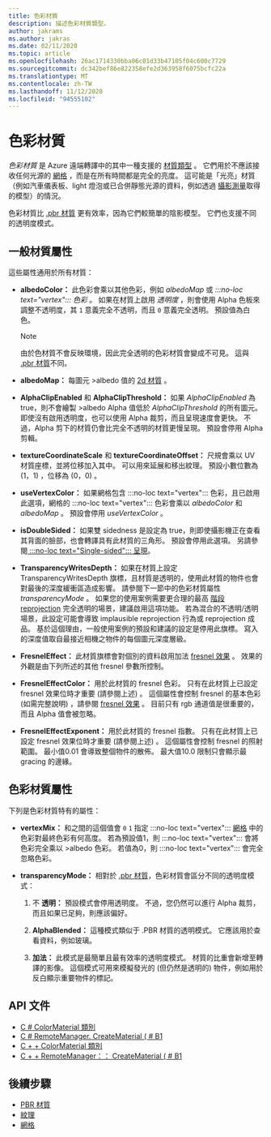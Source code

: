 ```yaml
---
title: 色彩材質
description: 描述色彩材質類型。
author: jakrams
ms.author: jakras
ms.date: 02/11/2020
ms.topic: article
ms.openlocfilehash: 26ac1714330bba06c01d33b47105f04c600c7729
ms.sourcegitcommit: dc342bef86e822358efe2d363958f6075bcfc22a
ms.translationtype: MT
ms.contentlocale: zh-TW
ms.lasthandoff: 11/12/2020
ms.locfileid: "94555102"
---
```

# <a name="color-materials"></a>色彩材質

*色彩材質* 是 Azure 遠端轉譯中的其中一種支援的 [材質類型](../../concepts/materials.md) 。 它們用於不應該接收任何光源的 [網格](../../concepts/meshes.md) ，而是在所有時間都是完全的亮度。 這可能是「光亮」材質（例如汽車儀表板、light 燈泡或已合併靜態光源的資料，例如透過 [攝影測量](https://en.wikipedia.org/wiki/Photogrammetry)取得的模型）的情況。

色彩材質比 [.pbr 材質](pbr-materials.md) 更有效率，因為它們較簡單的陰影模型。 它們也支援不同的透明度模式。

## <a name="common-material-properties"></a>一般材質屬性

這些屬性通用於所有材質：

* **albedoColor：** 此色彩會乘以其他色彩，例如 *albedoMap* 或 *:::no-loc text="vertex"::: 色彩* 。 如果在材質上啟用 *透明度* ，則會使用 Alpha 色板來調整不透明度，其 `1` 意義完全不透明，而且 `0` 意義完全透明。 預設值為白色。

  > [!NOTE]
  > 由於色材質不會反映環境，因此完全透明的色彩材質會變成不可見。 這與 [.pbr 材質](pbr-materials.md)不同。

* **albedoMap：** 每圖元 >albedo 值的 [2d 材質](../../concepts/textures.md) 。

* **AlphaClipEnabled** 和 **AlphaClipThreshold：** 如果 *AlphaClipEnabled* 為 true，則不會繪製 >albedo Alpha 值低於 *AlphaClipThreshold* 的所有圖元。 即使沒有啟用透明度，也可以使用 Alpha 裁剪，而且呈現速度會更快。 不過，Alpha 剪下的材質仍會比完全不透明的材質更慢呈現。 預設會停用 Alpha 剪輯。

* **textureCoordinateScale** 和 **textureCoordinateOffset：** 尺規會乘以 UV 材質座標，並將位移加入其中。 可以用來延展和移出紋理。 預設小數位數為 (1，1) ，位移為 (0，0) 。

* **useVertexColor：** 如果網格包含 :::no-loc text="vertex"::: 色彩，且已啟用此選項，網格的 :::no-loc text="vertex"::: 色彩會乘以 *albedoColor* 和 *albedoMap* 。 預設會停用 *useVertexColor* 。

* **isDoubleSided：** 如果雙 sidedness 是設定為 true，則即使攝影機正在查看其背面的臉部，也會轉譯具有此材質的三角形。 預設會停用此選項。 另請參閱[ :::no-loc text="Single-sided"::: 呈現](single-sided-rendering.md)。

* **TransparencyWritesDepth：** 如果在材質上設定 TransparencyWritesDepth 旗標，且材質是透明的，使用此材質的物件也會對最後的深度緩衝區造成影響。 請參閱下一節中的色彩材質屬性 *transparencyMode* 。 如果您的使用案例需要更合理的最高 [階段 reprojection](late-stage-reprojection.md) 完全透明的場景，建議啟用這項功能。 若為混合的不透明/透明場景，此設定可能會導致 implausible reprojection 行為或 reprojection 成品。 基於這個理由，一般使用案例的預設和建議的設定是停用此旗標。 寫入的深度值取自最接近相機之物件的每個圖元深度層級。

* **FresnelEffect：** 此材質旗標會對個別的資料啟用加法 [fresnel 效果](../../overview/features/fresnel-effect.md) 。 效果的外觀是由下列所述的其他 fresnel 參數所控制。 

* **FresnelEffectColor：** 用於此材質的 fresnel 色彩。 只有在此材質上已設定 fresnel 效果位時才重要 (請參閱上述) 。 這個屬性會控制 fresnel 的基本色彩 (如需完整說明) ，請參閱 [fresnel 效果](../../overview/features/fresnel-effect.md) 。 目前只有 rgb 通道值是很重要的，而且 Alpha 值會被忽略。

* **FresnelEffectExponent：** 用於此材質的 fresnel 指數。 只有在此材質上已設定 fresnel 效果位時才重要 (請參閱上述) 。 這個屬性會控制 fresnel 的照射範圍。 最小值0.01 會導致整個物件的散佈。 最大值10.0 限制只會顯示最 gracing 的邊緣。

## <a name="color-material-properties"></a>色彩材質屬性

下列是色彩材質特有的屬性：

* **vertexMix：** 和之間的這個值會 `0` `1` 指定 :::no-loc text="vertex"::: [網格](../../concepts/meshes.md) 中的色彩對最終色彩有何高度。 若為預設值1，則 :::no-loc text="vertex"::: 會將色彩完全乘以 >albedo 色彩。 若值為0，則 :::no-loc text="vertex"::: 會完全忽略色彩。

* **transparencyMode：** 相對於 [.pbr 材質](pbr-materials.md)，色彩材質會區分不同的透明度模式：

  1. 不 **透明：** 預設模式會停用透明度。 不過，您仍然可以進行 Alpha 裁剪，而且如果已足夠，則應該偏好。
  
  1. **AlphaBlended：** 這種模式類似于 .PBR 材質的透明模式。 它應該用於查看資料，例如玻璃。

  1. **加法：** 此模式是最簡單且最有效率的透明度模式。 材質的比重會新增至轉譯的影像。 這個模式可用來模擬發光的 (但仍然是透明的) 物件，例如用於反白顯示重要物件的標記。

## <a name="api-documentation"></a>API 文件

* [C # ColorMaterial 類別](/dotnet/api/microsoft.azure.remoterendering.colormaterial)
* [C # RemoteManager. CreateMaterial ( # B1 ](/dotnet/api/microsoft.azure.remoterendering.remotemanager.creatematerial)
* [C + + ColorMaterial 類別](/cpp/api/remote-rendering/colormaterial)
* [C + + RemoteManager：： CreateMaterial ( # B1 ](/cpp/api/remote-rendering/remotemanager#creatematerial)

## <a name="next-steps"></a>後續步驟

* [PBR 材質](pbr-materials.md)
* [紋理](../../concepts/textures.md)
* [網格](../../concepts/meshes.md)